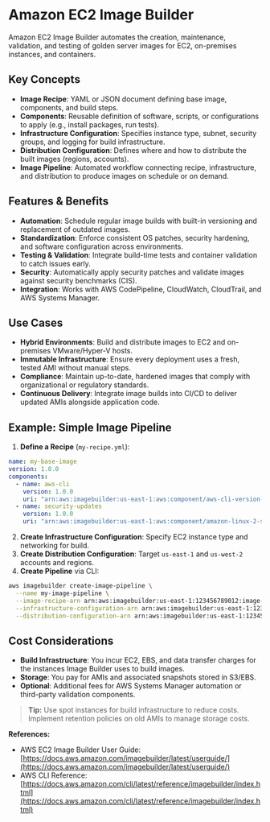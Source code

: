 # Amazon EC2 Image Builder

Amazon EC2 Image Builder automates the creation, maintenance, validation, and testing of golden server images for EC2, on-premises instances, and containers.

## Key Concepts

* **Image Recipe**: YAML or JSON document defining base image, components, and build steps.
* **Components**: Reusable definition of software, scripts, or configurations to apply (e.g., install packages, run tests).
* **Infrastructure Configuration**: Specifies instance type, subnet, security groups, and logging for build infrastructure.
* **Distribution Configuration**: Defines where and how to distribute the built images (regions, accounts).
* **Image Pipeline**: Automated workflow connecting recipe, infrastructure, and distribution to produce images on schedule or on demand.

## Features & Benefits

* **Automation**: Schedule regular image builds with built-in versioning and replacement of outdated images.
* **Standardization**: Enforce consistent OS patches, security hardening, and software configuration across environments.
* **Testing & Validation**: Integrate build-time tests and container validation to catch issues early.
* **Security**: Automatically apply security patches and validate images against security benchmarks (CIS).
* **Integration**: Works with AWS CodePipeline, CloudWatch, CloudTrail, and AWS Systems Manager.

## Use Cases

* **Hybrid Environments**: Build and distribute images to EC2 and on-premises VMware/Hyper-V hosts.
* **Immutable Infrastructure**: Ensure every deployment uses a fresh, tested AMI without manual steps.
* **Compliance**: Maintain up-to-date, hardened images that comply with organizational or regulatory standards.
* **Continuous Delivery**: Integrate image builds into CI/CD to deliver updated AMIs alongside application code.

## Example: Simple Image Pipeline

1. **Define a Recipe** (`my-recipe.yml`):

```yaml
name: my-base-image
version: 1.0.0
components:
  - name: aws-cli
    version: 1.0.0
    uri: "arn:aws:imagebuilder:us-east-1:aws:component/aws-cli-version-x"
  - name: security-updates
    version: 1.0.0
    uri: "arn:aws:imagebuilder:us-east-1:aws:component/amazon-linux-2-security-updates"
```

2. **Create Infrastructure Configuration**: Specify EC2 instance type and networking for build.
3. **Create Distribution Configuration**: Target `us-east-1` and `us-west-2` accounts and regions.
4. **Create Pipeline** via CLI:

```bash
aws imagebuilder create-image-pipeline \
  --name my-image-pipeline \
  --image-recipe-arn arn:aws:imagebuilder:us-east-1:123456789012:image-recipe/my-base-image/1.0.0 \
  --infrastructure-configuration-arn arn:aws:imagebuilder:us-east-1:123456789012:infrastructure-configuration/my-config \
  --distribution-configuration-arn arn:aws:imagebuilder:us-east-1:123456789012:distribution-configuration/my-dist-config
```

## Cost Considerations

* **Build Infrastructure**: You incur EC2, EBS, and data transfer charges for the instances Image Builder uses to build images.
* **Storage**: You pay for AMIs and associated snapshots stored in S3/EBS.
* **Optional**: Additional fees for AWS Systems Manager automation or third-party validation components.

> **Tip:** Use spot instances for build infrastructure to reduce costs. Implement retention policies on old AMIs to manage storage costs.

**References:**

* AWS EC2 Image Builder User Guide: [https://docs.aws.amazon.com/imagebuilder/latest/userguide/](https://docs.aws.amazon.com/imagebuilder/latest/userguide/)
* AWS CLI Reference: [https://docs.aws.amazon.com/cli/latest/reference/imagebuilder/index.html](https://docs.aws.amazon.com/cli/latest/reference/imagebuilder/index.html)
